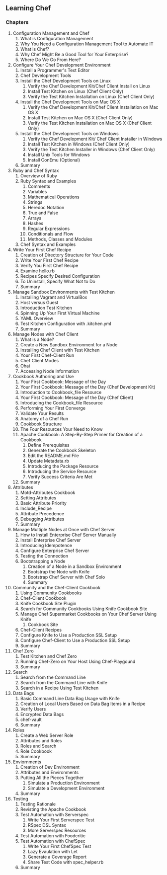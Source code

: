 ## Learning Chef

### Chapters
1. Configuration Management and Chef
	1. What is Configuration Management
	2. Why You Need a Configuration Management Tool to Automate IT
	3. What is Chef?
	4. Why Chef Might Be a Good Tool for Your Enterprise?
	5. Where Do We Go From Here?
2. Configure Your Chef Development Environment
	1. Install a Programmer's Text Editor
	2. Chef Development Tools
	3. Install the Chef Development Tools on Linux
		1. Verify the Chef Development Kit/Chef Client Install on Linux
		2. Install Test Kitchen on Linux (Chef Client Only)
		3. Verify the Test Kitchen Installation on Linux (Chef Client Only)
	4. Install the Chef Development Tools on Mac OS X
		1. Verify the Chef Development Kit/Chef Client Installation on Mac OS X
		2. Install Test Kitchen on Mac OS X (Chef Client Only)
		3. Verify the Test Kitchen Installation on Mac OS X (Chef Client Only)
	5. Install the Chef Development Tools on Windows
		1. Verify the Chef Development Kit/ Chef Client Installer in Windows
		2. Install Test Kitchen in Windows (Chef Client Only)
		3. Verify the Test Kitchen Installer in Windows (Chef Client Only)
		4. Install Unix Tools for Windows
		5. Install ConEmu (Optional)
	6. Summary
3. Ruby and Chef Syntax
	1. Overview of Ruby
	2. Ruby Syntax and Examples
		1. Comments
		2. Variables
		3. Mathematical Operations
		4. Strings
		5. Heredoc Notation
		6. True and False
		7. Arrays
		8. Hashes
		9. Regular Expressions
		10. Conditionals and Flow
		11. Methods, Classes and Modules
	3. Chef Syntax and Examples
4. Write Your First Chef Recipe
	1. Creation of Directory Structure for Your Code
	2. Write Your First Chef Recipe
	3. Verify You First Chef Recipe
	4. Examine hello.rb
	5. Recipes Specify Desired Configuration
	6. To Uninstall, Specify What Not to Do
	7. Summary
5. Manage Sandbox Environments with Test Kitchen
	1. Installing Vagrant and VirtualBox
	2. Host versus Guest
	3. Introduction Test Kitchen
	4. Spinning Up Your First Virtual Machine
	5. YAML Overview
	6. Test Kitchen Configuration with .kitchen.yml
	7. Summary
6. Manage Nodes with Chef Client
	1. What is a Node?
	2. Create a New Sandbox Environment for a Node
	3. Installing Chef Client with Test Kitchen
	4. Your First Chef-Client Run
	5. Chef Client Modes
	6. Ohai
	7. Accessing Node Information
7. Cookbook Authoring and Use
	1. Your First Cookbook: Message of the Day
	2. Your First Cookbook: Message of the Day (Chef Development Kit)
	3. Introduction to Cookbook_file Resource
	4. Your First Cookbook: Message of the Day (Chef Client)
	5. Introducing the Cookbook_file Resource
	6. Performing Your First Converge
	7. Validate Your Results
	8. Anatomy of a Chef Run
	9. Cookbook Structure
	10. The Four Resources Your Need to Know
	11. Apache Cookbook: A Step-By-Step Primer for Creation of a Cookbook
		1. Define Prerequisites
		2. Generate the Cookbook Skeleton
		3. Edit the README.md File
		4. Update Metadata.rb
		5. Introducing the Package Resource
		6. Introducing the Service Resource
		7. Verify Success Criteria Are Met
	12. Summary
8. Attributes
	1. Motd-Attributes Cookbook
	2. Setting Attributes
	3. Basic Attribute Priority
	4. Include_Recipe
	5. Attribute Precedence
	6. Debugging Attributes
	7. Summary
9. Manage Multiple Nodes at Once with Chef Server
	1. How to Install Enterprise Chef Server Manually
	2. Install Enterprise Chef Server
	3. Introducing Idempotence
	4. Configure Enterprise Chef Server
	5. Testing the Connection
	6. Bootstrapping a Node
		1. Creation of a Node in a Sandbox Environment
		2. Bootstrap the Node with Knife
		3. Bootstrap Chef Server with Chef Solo
		4. Summary
10. Community and the Chef-Client Cookbook
	1. Using Community Cookbooks
	2. Chef-Client Cookbook
	3. Knife Cookbook Site Plugin
	4. Search for Community Cookbooks Using Knife Cookbook Site
	5. Manage Chef Supermarket Cookbooks on Your Chef Server Using Knife
		1. Cookbook Site
	6. Chef-Client Recipes
	7. Configure Knife to Use a Production SSL Setup
	8. Configure Chef-Client to Use a Production SSL Setup
	9. Summary
11. Chef Zero
	1. Test Kitchen and Chef Zero
	2. Running Chef-Zero on Your Host Using Chef-Playgound
	3. Summary
12. Search
	1. Search from the Command Line
	2. Search from the Command Line with Knife
	3. Search in a Recipe Using Test Kitchen
13. Data Bags
	1. Basic Command Line Data Bag Usage with Knife
	2. Creation of Local Users Based on Data Bag Items in a Recipe
	3. Verify Users
	4. Encrypted Data Bags
	5. chef-vault
	6. Summary
14. Roles
	1. Create a Web Server Role
	2. Attributes and Roles
	3. Roles and Search
	4. Role Cookbook
	5. Summary
15. Enviornments
	1. Creation of Dev Environment
	2. Attributes and Environments
	3. Putting All the Pieces Together
		1. Simulate a Production Environment
		2. Simulate a Development Environment
	4. Summary
16. Testing
	1. Testing Rationale
	2. Revisting the Apache Cookbook
	3. Test Automation with Serverspec
		1. Write Your First Serverspec Test
		2. RSpec DSL Syntax
		3. More Serverspec Resources
	4. Test Automation with Foodcritic
	5. Test Automation with ChefSpec
		1. Write Your First ChefSpec Test
		2. Lazy Evaulation with Let
		3. Generate a Coverage Report
		4. Share Test Code with spec_helper.rb
	6. Summary